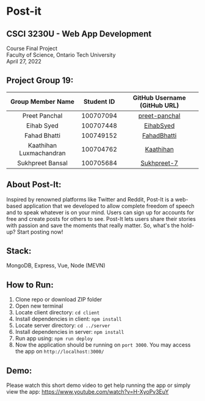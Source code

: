 # Post-it

## CSCI 3230U - Web App Development
Course Final Project <br>
Faculty of Science, Ontario Tech University <br>
April 27, 2022 <br>

## Project Group 19:
| Group Member Name | Student ID | GitHub Username (GitHub URL)|
| :------------------------:|:------------------------:|:--------------------------------------:|
| Preet Panchal | 100707094 | [preet-panchal](https://github.com/preet-panchal) |
| Eihab Syed | 100707448 | [EihabSyed](https://github.com/EihabSyed) |
| Fahad Bhatti | 100749152 | [FahadBhatti](https://github.com/FahadBhatti424) |
| Kaathihan Luxmachandran | 100704762 | [Kaathihan](https://github.com/Kaathihan) |
| Sukhpreet Bansal | 100705684 | [Sukhpreet-7](https://github.com/Sukhpreet-7) |

## About Post-It:
Inspired by renowned platforms like Twitter and Reddit, Post-It is a web-based application that we developed to allow complete freedom of speech and to speak whatever is on your mind. Users can sign up for accounts for free and create posts for others to see. Post-It lets users share their stories with passion and save the moments that really matter. So, what's the hold-up? Start posting now!

## Stack:
MongoDB, Express, Vue, Node (MEVN)

## How to Run:
1) Clone repo or download ZIP folder
2) Open new terminal
3) Locate client directory: `cd client`
4) Install dependencies in client: `npm install`
5) Locate server directory: `cd ../server`
6) Install dependencies in server: `npm install`
7) Run app using: `npm run deploy`
8) Now the application should be running on `port 3000`. You may access the app on `http://localhost:3000/`

## Demo:
Please watch this short demo video to get help running the app or
simply view the app: https://www.youtube.com/watch?v=H-XyoPv3EuY
